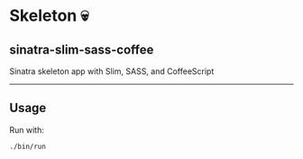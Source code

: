 # Skeleton :skull:

## sinatra-slim-sass-coffee

Sinatra skeleton app with Slim, SASS, and CoffeeScript
___

## Usage

Run with:

```bash
./bin/run
```
